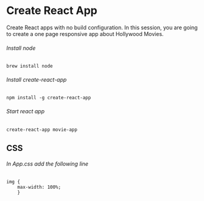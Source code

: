 # Create React App
Create React apps with no build configuration.
In this session, you are going to create a one page responsive app about Hollywood Movies.

###### Install node
```
brew install node
```

###### Install create-react-app
```
npm install -g create-react-app
```
###### Start react app
```
create-react-app movie-app
```

## CSS
###### In App.css add the following line
```
img {
    max-width: 100%;
    }
```
